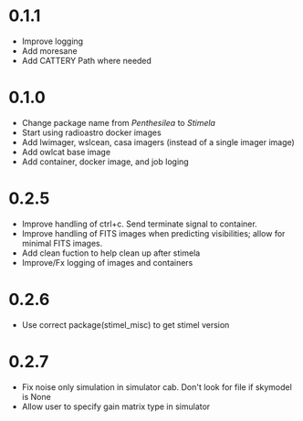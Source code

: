 # 0.1.1

* Improve logging
* Add moresane
* Add CATTERY Path where needed



# 0.1.0

* Change package name from *Penthesilea* to *Stimela*
* Start using radioastro docker images
* Add lwimager, wslcean, casa imagers (instead of a single imager image)
* Add owlcat base image
* Add container, docker image, and job loging

# 0.2.5 
- Improve handling of ctrl+c. Send terminate
  signal to container.   
- Improve handling of FITS images when predicting
  visibilities; allow for minimal FITS images.  
- Add clean fuction to help clean up after stimela  
- Improve/Fx logging of images and containers

# 0.2.6
- Use correct package(stimel_misc) to get stimel version 

# 0.2.7
- Fix noise only simulation in simulator cab. Don't look for file if skymodel is None
- Allow user to specify gain matrix type in simulator   
